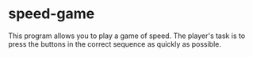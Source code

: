 # speed-game
This program allows you to play a game of speed. The player's task is to press the buttons in the correct sequence as quickly as possible.

